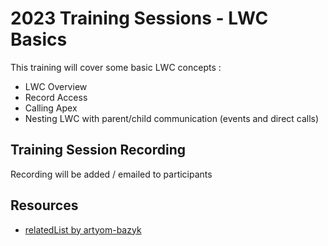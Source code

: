 # 2023 Training Sessions - LWC Basics

This training will cover some basic LWC concepts :
- LWC Overview
- Record Access
- Calling Apex
- Nesting LWC with parent/child communication (events and direct calls)


## Training Session Recording

Recording will be added / emailed to participants

## Resources

- [relatedList by artyom-bazyk](https://github.com/artyom-bazyk/relatedList)